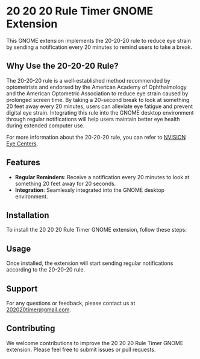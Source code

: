# 20 20 20 Rule Timer GNOME Extension

This GNOME extension implements the 20-20-20 rule to reduce eye strain by sending a notification every 20 minutes to remind users to take a break.

## Why Use the 20-20-20 Rule?

The 20-20-20 rule is a well-established method recommended by optometrists and endorsed by the American Academy of Ophthalmology and the American Optometric Association to reduce eye strain caused by prolonged screen time. By taking a 20-second break to look at something 20 feet away every 20 minutes, users can alleviate eye fatigue and prevent digital eye strain. Integrating this rule into the GNOME desktop environment through regular notifications will help users maintain better eye health during extended computer use.

For more information about the 20-20-20 rule, you can refer to [NVISION Eye Centers](https://www.nvisioncenters.com/education/20-20-20-rule/).

## Features

- **Regular Reminders**: Receive a notification every 20 minutes to look at something 20 feet away for 20 seconds.
- **Integration**: Seamlessly integrated into the GNOME desktop environment.

## Installation

To install the 20 20 20 Rule Timer GNOME extension, follow these steps:


## Usage

Once installed, the extension will start sending regular notifications according to the 20-20-20 rule.

## Support

For any questions or feedback, please contact us at 202020timer@gmail.com.

## Contributing

We welcome contributions to improve the 20 20 20 Rule Timer GNOME extension. Please feel free to submit issues or pull requests.

